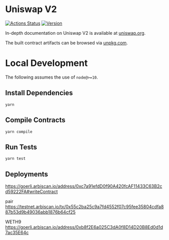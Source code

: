 # Uniswap V2

[![Actions Status](https://github.com/Uniswap/uniswap-v2-core/workflows/CI/badge.svg)](https://github.com/Uniswap/uniswap-v2-core/actions)
[![Version](https://img.shields.io/npm/v/@uniswap/v2-core)](https://www.npmjs.com/package/@uniswap/v2-core)

In-depth documentation on Uniswap V2 is available at [uniswap.org](https://uniswap.org/docs).

The built contract artifacts can be browsed via [unpkg.com](https://unpkg.com/browse/@uniswap/v2-core@latest/).

# Local Development

The following assumes the use of `node@>=10`.

## Install Dependencies

`yarn`

## Compile Contracts

`yarn compile`

## Run Tests

`yarn test`

## Deployments

https://goerli.arbiscan.io/address/0xc7a91efdD0f90A420fcAF11433C63B2cd59222FA#writeContract

pair
https://testnet.arbiscan.io/tx/0x55c2ba25c9a7fd4552f07c95fee35804cdfa887b53d9b49036abb1876b64cf25

WETH9
https://goerli.arbiscan.io/address/0xb8f2E6a025C3dA0f8D14D20B8Ed0d1d7ac35E64c